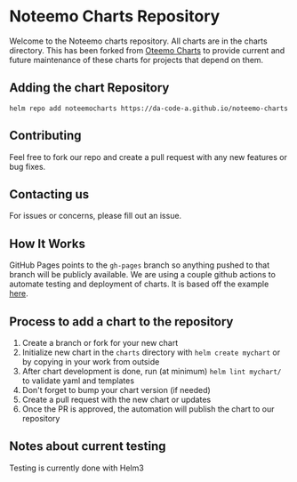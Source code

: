 # Noteemo Charts Repository

Welcome to the Noteemo charts repository. All charts are in the charts directory. This has been forked from [Oteemo Charts](https://github.com/oteemo/charts) to provide current and future maintenance of these charts for projects that depend on them.

## Adding the chart Repository

`helm repo add noteemocharts https://da-code-a.github.io/noteemo-charts`

## Contributing

Feel free to fork our repo and create a pull request with any new features or bug fixes.

## Contacting us

For issues or concerns, please fill out an issue.

## How It Works

GitHub Pages points to the `gh-pages` branch so anything pushed to that branch will be publicly available. We are using a couple github actions to automate testing and deployment of charts. It is based off the example [here](https://github.com/helm/charts-repo-actions-demo).

## Process to add a chart to the repository

1. Create a branch or fork for your new chart
1. Initialize new chart in the `charts` directory with `helm create mychart` or by copying in your work from outside
1. After chart development is done, run (at minimum) `helm lint mychart/` to validate yaml and templates
1. Don't forget to bump your chart version (if needed)
1. Create a pull request with the new chart or updates
1. Once the PR is approved, the automation will publish the chart to our repository

## Notes about current testing

Testing is currently done with Helm3
